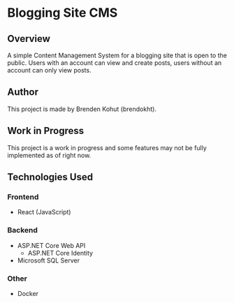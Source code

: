 # Blogging Site CMS

## Overview

A simple Content Management System for a blogging site that is open to the public. Users with an account can view and create posts, users without an account can only view posts.

## Author

This project is made by Brenden Kohut (brendokht).

## Work in Progress

This project is a work in progress and some features may not be fully implemented as of right now.

## Technologies Used

### Frontend

-   React (JavaScript)

### Backend

-   ASP.NET Core Web API
    -   ASP.NET Core Identity
-   Microsoft SQL Server

### Other

-   Docker
